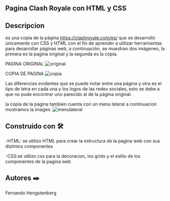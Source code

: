 ## Pagina Clash Royale con HTML y CSS

## Descripcion
es una copia de la página https://clashroyale.com/es/ que se desarrolló únicamente con CSS y HTML con el fin de aprender a utilizar herramientas para desarrollar páginas web, a continuación, se muestran dos imágenes, la primera es la pagina original y la segunda es la copia.


PAGINA ORIGINAL
![original](https://user-images.githubusercontent.com/35377655/65732353-d4af2b80-e086-11e9-890f-547499f3b32b.png)

COPIA DE PAGINA
![copia](https://user-images.githubusercontent.com/35377655/65732354-d4af2b80-e086-11e9-92f3-0aaf1967713a.png)

Las diferencias evidentes que se puede notar entre una página y otra es el tipo de letra en cada una y los logos de las redes sociales, esto se debe a que no pude encontrar uno parecido al de la página original.

la copia de la pagina tambien cuenta con un menu lateral a continuacion mostramos la imagen.
![menulateral](https://user-images.githubusercontent.com/35377655/65732634-0379d180-e088-11e9-84ee-02b2d9ca29c2.png)

## Construido con 🛠️
-HTML: se utilizo HTML para crear la estructura de la pagina web con sus distintos componentes

-CSS:se utilizo css para la decoracion, los grids y el estilo de los componentes de la pagina web

## Autores ✒️
Fernando Hengstenberg
